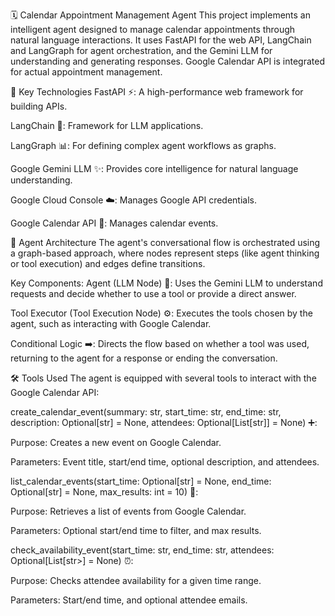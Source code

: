 🗓️ Calendar Appointment Management Agent
This project implements an intelligent agent designed to manage calendar appointments through natural language interactions. It uses FastAPI for the web API, LangChain and LangGraph for agent orchestration, and the Gemini LLM for understanding and generating responses. Google Calendar API is integrated for actual appointment management.

🚀 Key Technologies
FastAPI ⚡: A high-performance web framework for building APIs.

LangChain 🔗: Framework for LLM applications.

LangGraph 📊: For defining complex agent workflows as graphs.

Google Gemini LLM ✨: Provides core intelligence for natural language understanding.

Google Cloud Console ☁️: Manages Google API credentials.

Google Calendar API 📅: Manages calendar events.

🧠 Agent Architecture
The agent's conversational flow is orchestrated using a graph-based approach, where nodes represent steps (like agent thinking or tool execution) and edges define transitions.

Key Components:
Agent (LLM Node) 🤖: Uses the Gemini LLM to understand requests and decide whether to use a tool or provide a direct answer.

Tool Executor (Tool Execution Node) ⚙️: Executes the tools chosen by the agent, such as interacting with Google Calendar.

Conditional Logic ➡️: Directs the flow based on whether a tool was used, returning to the agent for a response or ending the conversation.

🛠️ Tools Used
The agent is equipped with several tools to interact with the Google Calendar API:

create_calendar_event(summary: str, start_time: str, end_time: str, description: Optional[str] = None, attendees: Optional[List[str]] = None) ➕:

Purpose: Creates a new event on Google Calendar.

Parameters: Event title, start/end time, optional description, and attendees.

list_calendar_events(start_time: Optional[str] = None, end_time: Optional[str] = None, max_results: int = 10) 📝:

Purpose: Retrieves a list of events from Google Calendar.

Parameters: Optional start/end time to filter, and max results.

check_availability_event(start_time: str, end_time: str, attendees: Optional[List[str>] = None) ⏰:

Purpose: Checks attendee availability for a given time range.

Parameters: Start/end time, and optional attendee emails.
